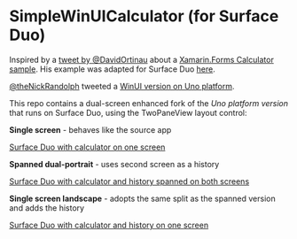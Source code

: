 # SimpleWinUICalculator (for Surface Duo)

Inspired by a [tweet by @DavidOrtinau](https://twitter.com/davidortinau/status/1365456677277941766) about a [Xamarin.Forms Calculator sample](https://t.co/lOvLD3uwb8?amp=1). His example was adapted for Surface Duo [here](https://github.com/conceptdev/SimpleCalculator).

[@theNickRandolph](https://twitter.com/thenickrandolph/status/1369418578458460167) tweeted a [WinUI version on Uno platform](https://nicksnettravels.builttoroam.com/simple-winui-uno-calculator/).

This repo contains a dual-screen enhanced fork of the _Uno platform version_ that runs on Surface Duo, using the TwoPaneView layout control:

**Single screen** - behaves like the source app

[Surface Duo with calculator on one screen](screenshots/calculator-single-portrait.png)

**Spanned dual-portrait** - uses second screen as a history

[Surface Duo with calculator and history spanned on both screens](screenshots/calculator-dual-portrait.png)

**Single screen landscape** - adopts the same split as the spanned version and adds the history

[Surface Duo with calculator and history on one screen](screenshots/calculator-single-landscape.png)

